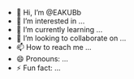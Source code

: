 - 👋 Hi, I’m @EAKUBb
- 👀 I’m interested in ...
- 🌱 I’m currently learning ...
- 💞️ I’m looking to collaborate on ...
- 📫 How to reach me ...
- 😄 Pronouns: ...
- ⚡ Fun fact: ...

<!---
EAKUBb/EAKUBb is a ✨ special ✨ repository because its `README.md` (this file) appears on your GitHub profile.
You can click the Preview link to take a look at your changes.
--->
